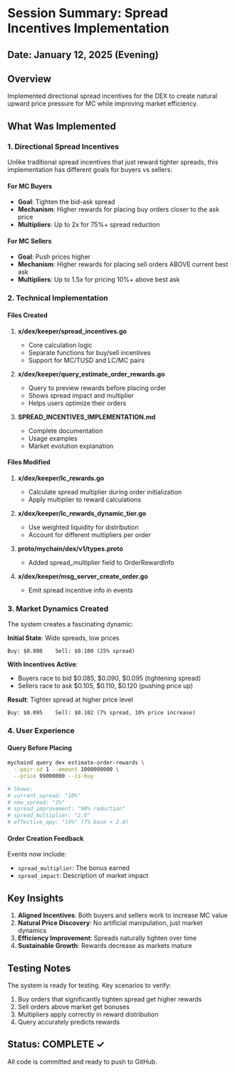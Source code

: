 # Session Summary: Spread Incentives Implementation

## Date: January 12, 2025 (Evening)

## Overview
Implemented directional spread incentives for the DEX to create natural upward price pressure for MC while improving market efficiency.

## What Was Implemented

### 1. Directional Spread Incentives
Unlike traditional spread incentives that just reward tighter spreads, this implementation has different goals for buyers vs sellers:

#### For MC Buyers
- **Goal**: Tighten the bid-ask spread
- **Mechanism**: Higher rewards for placing buy orders closer to the ask price
- **Multipliers**: Up to 2x for 75%+ spread reduction

#### For MC Sellers  
- **Goal**: Push prices higher
- **Mechanism**: Higher rewards for placing sell orders ABOVE current best ask
- **Multipliers**: Up to 1.5x for pricing 10%+ above best ask

### 2. Technical Implementation

#### Files Created
1. **x/dex/keeper/spread_incentives.go**
   - Core calculation logic
   - Separate functions for buy/sell incentives
   - Support for MC/TUSD and LC/MC pairs

2. **x/dex/keeper/query_estimate_order_rewards.go**
   - Query to preview rewards before placing order
   - Shows spread impact and multiplier
   - Helps users optimize their orders

3. **SPREAD_INCENTIVES_IMPLEMENTATION.md**
   - Complete documentation
   - Usage examples
   - Market evolution explanation

#### Files Modified
1. **x/dex/keeper/lc_rewards.go**
   - Calculate spread multiplier during order initialization
   - Apply multiplier to reward calculations

2. **x/dex/keeper/lc_rewards_dynamic_tier.go**
   - Use weighted liquidity for distribution
   - Account for different multipliers per order

3. **proto/mychain/dex/v1/types.proto**
   - Added spread_multiplier field to OrderRewardInfo

4. **x/dex/keeper/msg_server_create_order.go**
   - Emit spread incentive info in events

### 3. Market Dynamics Created

The system creates a fascinating dynamic:

**Initial State**: Wide spreads, low prices
```
Buy: $0.080    Sell: $0.100 (25% spread)
```

**With Incentives Active**:
- Buyers race to bid $0.085, $0.090, $0.095 (tightening spread)
- Sellers race to ask $0.105, $0.110, $0.120 (pushing price up)

**Result**: Tighter spread at higher price level
```
Buy: $0.095    Sell: $0.102 (7% spread, 10% price increase)
```

### 4. User Experience

#### Query Before Placing
```bash
mychaind query dex estimate-order-rewards \
  --pair-id 1 --amount 1000000000 \
  --price 99000000 --is-buy

# Shows:
# current_spread: "10%"
# new_spread: "1%" 
# spread_improvement: "90% reduction"
# spread_multiplier: "2.0"
# effective_apy: "14%" (7% base × 2.0)
```

#### Order Creation Feedback
Events now include:
- `spread_multiplier`: The bonus earned
- `spread_impact`: Description of market impact

## Key Insights

1. **Aligned Incentives**: Both buyers and sellers work to increase MC value
2. **Natural Price Discovery**: No artificial manipulation, just market dynamics
3. **Efficiency Improvement**: Spreads naturally tighten over time
4. **Sustainable Growth**: Rewards decrease as markets mature

## Testing Notes

The system is ready for testing. Key scenarios to verify:
1. Buy orders that significantly tighten spread get higher rewards
2. Sell orders above market get bonuses
3. Multipliers apply correctly in reward distribution
4. Query accurately predicts rewards

## Status: COMPLETE ✓

All code is committed and ready to push to GitHub.